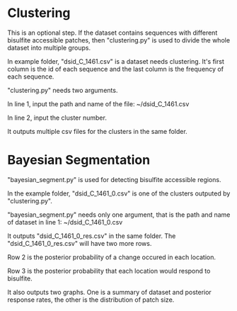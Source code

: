 # Clustering

This is an optional step. If the dataset contains sequences with different bisulfite accessible patches, then "clustering.py" is used to divide the whole dataset into multiple groups.

In example folder, "dsid_C_1461.csv" is a dataset needs clustering. It's first column is the id of each sequence and the last column is the frequency of each sequence.

"clustering.py" needs two arguments.

In line 1, input the path and name of the file: ~/dsid_C_1461.csv

In line 2, input the cluster number.

It outputs multiple csv files for the clusters in the same folder.

# Bayesian Segmentation

"bayesian_segment.py" is used for detecting bisulfite accessible regions.

In the example folder, "dsid_C_1461_0.csv" is one of the clusters outputed by "clustering.py".

"bayesian_segment.py" needs only one argument, that is the path and name of dataset in line 1: ~/dsid_C_1461_0.csv

It outputs "dsid_C_1461_0_res.csv" in the same folder. The "dsid_C_1461_0_res.csv" will have two more rows.

Row 2 is the posterior probability of a change occured in each location.

Row 3 is the posterior probability that each location would respond to bisulfite.

It also outputs two graphs. One is a summary of dataset and posterior response rates, the other is the distribution of patch size.
